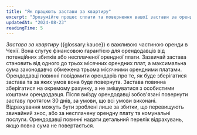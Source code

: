 ```yaml
---
title: "Як працюють застави за квартиру"
excerpt: "Зрозумійте процес сплати та повернення вашої застави за оренду в Чехії."
updatedAt: "2024-08-23"
readingTime: 5
---
```


*Застава за квартиру* ({glossary:kauce}) є важливою частиною оренди в Чехії. Вона слугує фінансовою гарантією для орендодавців від потенційних збитків або несплаченої орендної плати. Зазвичай застава становить від одного до трьох місячних орендних плат, а максимальна сума законодавчо обмежена трьома місячними орендними платами. Орендодавці повинні повідомити орендарів про те, як буде зберігатися застава та за яких умов вона буде повернута. Застава повинна зберігатися на окремому рахунку, а не змішуватися з особистими коштами орендодавця. Після виїзду орендодавці зобов'язані повернути заставу протягом 30 днів, за умови, що всі умови виконані. Відрахування можуть бути зроблені лише за збитки, що перевищують звичайний знос, або за несплачену орендну плату та комунальні послуги. Орендодавці повинні надати детальний перелік відрахувань, якщо повна сума не повертається.
